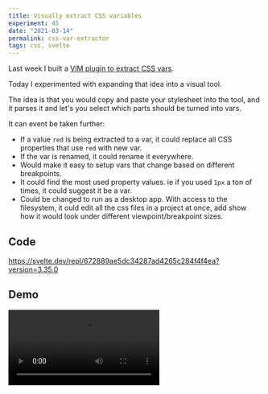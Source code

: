 ```yaml
---
title: Visually extract CSS variables
experiment: 45
date: "2021-03-14"
permalink: css-var-extractor
tags: css, svelte
---
```


Last week I built a [VIM plugin to extract CSS vars](/posts/vim-extract-css-var).

Today I experimented with expanding that idea into a visual tool.

The idea is that you would copy and paste your stylesheet into the tool, and it parses it and let's you select which parts should be turned into vars.

It can event be taken further:

- If a value `red` is being extracted to a var, it could replace all CSS properties that use `red` with new var.
- If the var is renamed, it could rename it everywhere.
- Would make it easy to setup vars that change based on different breakpoints.
- It could find the most used property values. ie if you used `1px` a ton of times, it could suggest it be a var.
- Could be changed to run as a desktop app. With access to the filesystem, it ould edit all the css files in a project at once, add show how it would look under different viewpoint/breakpoint sizes.

## Code

https://svelte.dev/repl/672889ae5dc34287ad4265c284f4f4ea?version=3.35.0

## Demo

<video controls src="https://res.cloudinary.com/dzwnkx0mk/video/upload/v1615709186/1000experiments.dev/css-var-extractor_xl0gx6.mp4"/>
